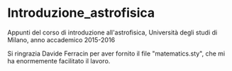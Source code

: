 # Introduzione_astrofisica
Appunti del corso di introduzione all'astrofisica, Università degli studi di Milano, anno accademico 2015-2016

Si ringrazia Davide Ferracin per aver fornito il file "matematics.sty", che mi ha enormemente facilitato il lavoro.
